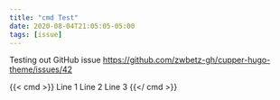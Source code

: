 ```yaml
---
title: "cmd Test"
date: 2020-08-04T21:05:05-05:00
tags: [issue]
---
```


Testing out GitHub issue https://github.com/zwbetz-gh/cupper-hugo-theme/issues/42

{{< cmd >}}
Line 1
Line 2
Line 3
{{</ cmd >}}
